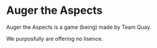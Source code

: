 # Auger the Aspects
Auger the Aspects is a game (being) made by Team Quay.

We purposfully are offering no lisence.
